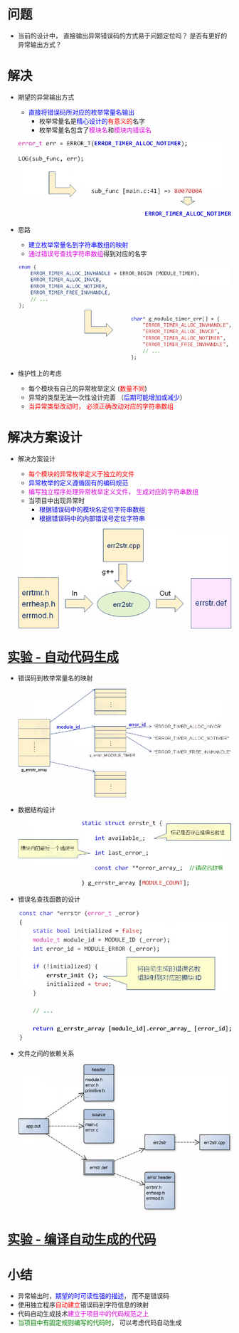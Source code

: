# 问题
- 当前的设计中， 直接输出异常错误码的方式易于问题定位吗？ 是否有更好的异常输出方式？

# 解决
- 期望的异常输出方式
    - <font color=blue>直接将错误码所对应的枚举常量名输出</font>
        - 枚举常量名是<font color=blue>精心设计的</font><font color=red>有意义的</font>名字
        - 枚举常量名包含了<font color=#d0d>模块名</font>和<font color=#d0d>模块内错误名</font>

    ![](_v_images_23/1.png)

- 思路
    - <font color=blue>建立枚举常量名到字符串数组的映射</font>
    - <font color=#d0d>通过错误号查找字符串数组</font>得到对应的名字

    ![](_v_images_23/2.png)

- 维护性上的考虑
    - 每个模块有自己的异常枚举定义 (<font color=red>数量不同</font>)
    - 异常的类型无法一次性设计完善 （<font color=blue>后期可能增加或减少</font>）
    - <font color=red>当异常类型改动时， 必须正确改动对应的字符串数组</font>

# 解决方案设计
- 解决方案设计
    - <font color=red>每个模块的异常枚举定义于独立的文件</font>
    - <font color=blue>异常枚举的定义遵循固有的编码规范</font>
    - <font color=#d0d>编写独立程序处理异常枚举定义文件， 生成对应的字符串数组</font>
    - 当项目中出现异常时
        - <font color=#00d>根据错误码中的模块名定位字符串数组</font>
        - <font color=#00d>根据错误码中的内部错误号定位字符串</font>

    ![](_v_images_23/3.png)

# [<u>实验 - 自动代码生成</u>](code\23_程序异常处理的设计-中)

- 错误码到枚举常量名的映射

    ![](_v_images_23/4.png)

- 数据结构设计

    ![](_v_images_23/5.png)

- 错误名查找函数的设计

    ![](_v_images_23/6.png)

- 文件之间的依赖关系

    ![](_v_images_23/7.png)

# [<u>实验 - 编译自动生成的代码</u>](code\23_程序异常处理的设计-中)


# 小结
- 异常输出时，<font color=blue>期望的时可读性强的描述</font>， 而不是错误码
- 使用独立程序<font color=red>自动建立</font>错误码到字符信息的映射
- 代码自动生成技术<font color=#d0d>建立于项目中的代码规范之上</font>
- <font color=green>当项目中有固定规则编写的代码时</font>， 可以考虑代码自动生成
